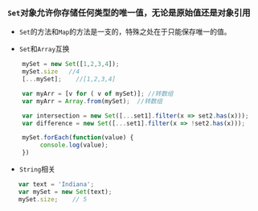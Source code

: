 ### `Set`对象允许你存储任何类型的唯一值，无论是原始值还是对象引用
* `Set`的方法和`Map`的方法是一支的，特殊之处在于只能保存唯一的值。



* `Set`和`Array`互换
```javascript
    mySet = new Set([1,2,3,4]);
    mySet.size   //4
    [...mySet];    //[1,2,3,4]

    var myArr = [v for ( v of mySet)]; //转数组
    var myArr = Array.from(mySet);  //转数组

    var intersection = new Set([...set1].filter(x => set2.has(x)));
    var difference = new Set([...set1].filter(x => !set2.has(x)));

    mySet.forEach(function(value) {
         console.log(value);
    })
```
* `String`相关
```javascript
   var text = 'Indiana';
   var mySet = new Set(text);
   mySet.size;    // 5
```


